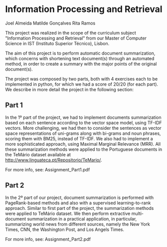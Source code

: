 # Information Processing and Retrieval

Joel Almeida
Matilde Gonçalves
Rita Ramos

This project was realized in the scope of the curriculum subject "Information Processing and Retrieval" from our Master of Computer Science in IST (Instituto Superior Técnico), Lisbon. 

The aim of this project is to perform automatic document summarization, which concerns with shortening text document(s) through an automated method, in order to create a summary with the major points of the original document(s).

The project was composed by two parts, both with 4 exercises each to be implemented in python, for which we had a score of 20/20 (for each part). We describe in more detail the project in the following section:

## Part 1 

In the 1º part of the project, we had to implement documents summarization based on 
each sentence according to the vector space model, using TF-IDF vectors. More challenging, we had then to consider the sentences as vector space representations of uni-grams along with bi-grams and noun phrases, scoring them with BM25, instead of TF-IDF. We also had to implement a more sophisticated approach, using Maximal Marginal Relevance (MRR). All these summarization methods were applied to the Portuguese documents in the TeMário dataset available at http://www.linguateca.pt/Repositorio/TeMario/.

For more info, see: Assignment_Part1.pdf

## Part 2

In the 2º part of our project, document summarization is performed with PageRank-based methods and also with a supervised learning-to-rank approach. Similar to first part of the project, the summarization methods were applied to TeMário dataset.
We then perform extractive multi-document summarization in a practical application, in particular, summarizing world news from different sources, namely the New York Times, CNN, the Washington Post, and Los Angels Times.   

For more info, see: Assignment_Part2.pdf




